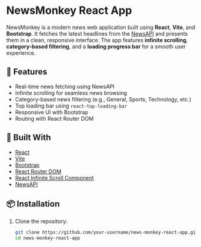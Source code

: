 # NewsMonkey React App

NewsMonkey is a modern news web application built using **React**, **Vite**, and **Bootstrap**. It fetches the latest headlines from the [NewsAPI](https://newsapi.org/) and presents them in a clean, responsive interface. The app features **infinite scrolling**, **category-based filtering**, and a **loading progress bar** for a smooth user experience.

## 🚀 Features

- Real-time news fetching using NewsAPI
- Infinite scrolling for seamless news browsing
- Category-based news filtering (e.g., General, Sports, Technology, etc.)
- Top loading bar using `react-top-loading-bar`
- Responsive UI with Bootstrap
- Routing with React Router DOM

## :hammer: Built With

- [React](https://reactjs.org/)
- [Vite](https://vitejs.dev/)
- [Bootstrap](https://getbootstrap.com/)
- [React Router DOM](https://reactrouter.com/)
- [React Infinite Scroll Component](https://www.npmjs.com/package/react-infinite-scroll-component)
- [NewsAPI](https://newsapi.org/)

## 📦 Installation

1. Clone the repository:
   ```bash
   git clone https://github.com/your-username/news-monkey-react-app.git
   cd news-monkey-react-app

